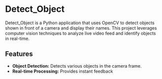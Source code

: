 # Detect_Object

Detect_Object is a Python application that uses OpenCV to detect objects shown in front of a camera and display their names. This project leverages computer vision techniques to analyze live video feed and identify objects in real-time.

## Features

- **Object Detection:** Detects various objects in the camera frame.
- **Real-time Processing:** Provides instant feedback 







